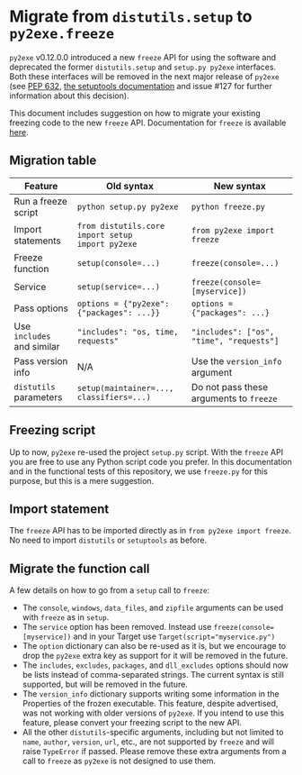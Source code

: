 Migrate from `distutils.setup` to `py2exe.freeze`
===================

`py2exe` v0.12.0.0 introduced a new `freeze` API for using the software and deprecated the former `distutils.setup` and `setup.py py2exe` interfaces. Both these interfaces will be removed in the next major release of `py2exe` (see [PEP 632](https://peps.python.org/pep-0632), [the setuptools documentation](https://setuptools.pypa.io/en/latest/userguide/extension.html#final-remarks) and issue #127 for further information about this decision).

This document includes suggestion on how to migrate your existing freezing code to the new `freeze` API. Documentation for `freeze` is available [here](https://github.com/py2exe/py2exe/blob/master/docs/py2exe.freeze.md).

## Migration table

| Feature                     | Old syntax                                         | New syntax                               |
|-----------------------------|----------------------------------------------------|------------------------------------------|
| Run a freeze script         | `python setup.py py2exe`                           | `python freeze.py`                       |
| Import statements           | `from distutils.core import setup`<br/>`import py2exe` | `from py2exe import freeze`          |
| Freeze function             | `setup(console=...)`                               | `freeze(console=...)`                    |
| Service                     | `setup(service=...)`                               | `freeze(console=[myservice])`            |
| Pass options                | `options = {"py2exe": {"packages": ...}}`          | `options = {"packages": ...}`            |
| Use `includes` and similar  | `"includes": "os, time, requests"`                 | `"includes": ["os", "time", "requests"]` |
| Pass version info           | N/A                                                | Use the `version_info` argument          |
| `distutils` parameters      | `setup(maintainer=..., classifiers=...)`           | Do not pass these arguments to `freeze`  |

## Freezing script

Up to now, `py2exe` re-used the project `setup.py` script. With the `freeze` API you are free to use any Python script code you prefer. In this documentation and in the functional tests of this repository, we use `freeze.py` for this purpose, but this is a mere suggestion.

## Import statement

The `freeze` API has to be imported directly as in `from py2exe import freeze`. No need to import `distutils` or `setuptools` as before.

## Migrate the function call

A few details on how to go from a `setup` call to `freeze`:

- The `console`, `windows`, `data_files`, and `zipfile` arguments can be used with `freeze` as in `setup`.
- The `service` option has been removed. Instead use `freeze(console=[myservice])` and in your Target use `Target(script="myservice.py")`
- The `option` dictionary can also be re-used as it is, but we encourage to drop the `py2exe` extra key as support for it will be removed in the future.
- The `includes`, `excludes`, `packages`, and `dll_excludes` options should now be lists instead of comma-separated strings. The current syntax is still supported, but will be removed in the future.
- The `version_info` dictionary supports writing some information in the Properties of the frozen executable. This feature, despite advertised, was not working with older versions of `py2exe`. If you intend to use this feature, please convert your freezing script to the new API.
- All the other `distutils`-specific arguments, including but not limited to `name`, `author`, `version`, `url`, etc., are not supported by `freeze` and will raise `TypeError` if passed. Please remove these extra arguments from a call to `freeze` as `py2exe` is not designed to use them.

